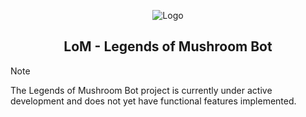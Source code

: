 <p align="center">
  <img src="https://github.com/Leviaria/LOM-LegendsOfMushroomBot/assets/113382526/e77ceb69-4558-441e-b597-f998a50359f8" alt="Logo" />
</p>

<h2 align="center">LoM - Legends of Mushroom Bot</h2>

> [!NOTE]
> The Legends of Mushroom Bot project is currently under active development and does not yet have functional features implemented.
